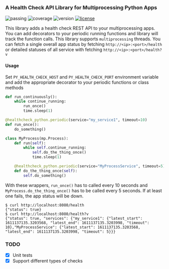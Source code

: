 ### A Health Check API Library for Multiprocessing Python Apps
![passing](https://img.shields.io/endpoint?url=https://gist.githubusercontent.com/cagdasbas/07e196561fb7496e619da3ef402209a6/raw/passing.json)
![coverage](https://img.shields.io/endpoint?url=https://gist.githubusercontent.com/cagdasbas/07e196561fb7496e619da3ef402209a6/raw/coverage.json)
![version](https://img.shields.io/endpoint?url=https://gist.githubusercontent.com/cagdasbas/07e196561fb7496e619da3ef402209a6/raw/version.json)
[![license](https://img.shields.io/badge/license-Apache%202-blue)](LICENSE)


This library adds a health check REST API to your multiprocessing apps. 
You can add decorators to your periodic running functions and library will track 
the function calls. This library supports ```multiprocessing``` threads.
You can fetch a single overall app status by fetching
```http://<ip>:<port>/health``` 
or detailed statuses of all service with fetching
```http://<ip>:<port>/health?v```

#### Usage
Set ```PY_HEALTH_CHECK_HOST``` and ```PY_HEALTH_CHECK_PORT``` environment variable and add the appropriate decorator 
to your periodic functions or class methods
```python
def run_continuously():
	while continue_running:
		run_once()
		time.sleep(1)

@healthcheck_python.periodic(service="my_service1", timeout=10)
def run_once():
	do_something()

class MyProcess(mp.Process):
	def run(self):
		while self.continue_running:
			self.do_the_thing_once()
			time.sleep(1)

	@healthcheck_python.periodic(service="MyProcessService", timeout=5)
	def do_the_thing_once(self):
		self.do_something()
```
With these wrappers, ```run_once()``` has to called every 10 seconds and ```MyProcess.do_the_thing_once()``` 
has to be called every 5 seconds. If at least one fails, the app status will be down.
```shell
$ curl http://localhost:8080/health
{"status": true}
$ curl http://localhost:8080/health?v
{"status": true, "services": {"my_service1": {"latest_start": 1611137135.3203568, "latest_end": 1611137135.3203998, "timeout": 10},"MyProcessService": {"latest_start": 1611137135.3203568, "latest_end": 1611137135.3203998, "timeout": 5}}}
```

### TODO
- [x] Unit tests
- [x] Support different types of checks